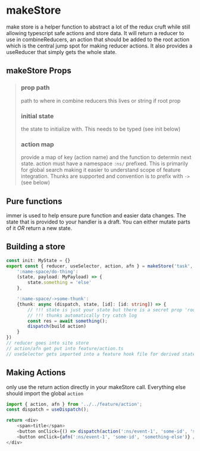 # makeStore
make store is a helper function to abstract a lot of the redux cruft while 
still allowing typescript safe actions and store data. It will return a reducer to use in combineReducers, an action that should be added to the root action which is the central jump spot for making reducer actions. It also provides a useReducer that simply gets the whole state.

## makeStore Props
>### prop path 
> path to where in combine reducers this lives or string if root prop
>### initial state 
>the state to initialize with. This needs to be typed (see init below)
>### action map 
>provide a map of key (action name) and the function to determin next state. action must have a namespace `:ns/` prefixed. This is primarily for global search making it easier to understand scope of feature integration. Thunks are supported and convention is to prefix with `->` (see below)

## Pure functions
immer is used to help ensure pure function and easier data changes. The state that is provided to your handler is a draft. You can either mutate parts of it *OR* return a new state.

## Building a store
```typescript
const init: MyState = {}
export const { reducer, useSelector, action, afn } = makeStore('task', init, {
    ':name-space/do-thing':
    (state, payload: MyPayload) => {
        state.something = 'else'
    },

    ':name-space/->some-thunk': 
    {thunk: async (dispatch, state, [id]: [id: string]) => {
        // !!! state is just your state but there is a secret prop 'root` with entire state
        // !!! thunks automatically try catch log 
        const res = await something();
        dispatch(build action)
    }
})
// reducer goes into site store
// action/afn get put into feature/action.ts
// useSelector gets imported into a feature hook file for derived state
```

## Making Actions
only use the return action directly in your makeStore call. Everything else should import the global `action`
```typescript
import { action, afn } from '../../feature/action';
const dispatch = useDispatch();

return <div>
    <span>title</span>
    <button onClick={() => dispatch(action(':ns/event-1', 'some-id', 'something-else'))} />
    <button onClick={afn(':ns/event-1', 'some-id', 'something-else')} />
</div>


